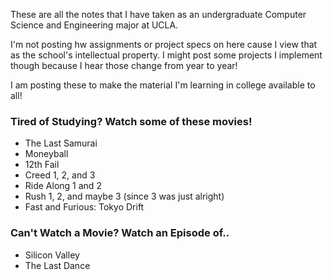 These are all the notes that I have taken as an undergraduate Computer Science and Engineering major at UCLA.

I'm not posting hw assignments or project specs on here cause I view that as the school's intellectual property. I might post some projects I implement though because I hear those change from year to year!

I am posting these to make the material I'm learning in college available to all!

### Tired of Studying? Watch some of these movies!
- The Last Samurai
- Moneyball
- 12th Fail
- Creed 1, 2, and 3
- Ride Along 1 and 2
- Rush 1, 2, and maybe 3 (since 3 was just alright)
- Fast and Furious: Tokyo Drift

### Can't Watch a Movie? Watch an Episode of..
- Silicon Valley
- The Last Dance
